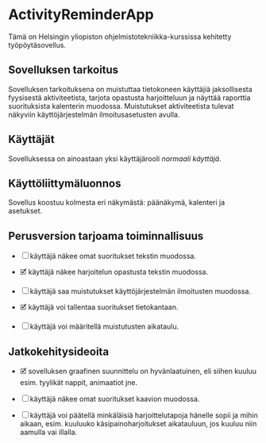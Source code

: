 # ActivityReminderApp

Tämä on Helsingin yliopiston ohjelmistotekniikka-kurssissa kehitetty työpöytäsovellus.

## Sovelluksen tarkoitus

Sovelluksen tarkoituksena on muistuttaa tietokoneen käyttäjiä jaksollisesta fyysisestä aktiviteetista, tarjota opastusta harjoitteluun ja näyttää raporttia suorituksista kalenterin muodossa. Muistutukset aktiviteetista tulevat näkyviin käyttöjärjestelmän ilmoitusasetusten avulla.

## Käyttäjät

Sovelluksessa on ainoastaan yksi käyttäjärooli *normaali käyttäjä*.

## Käyttöliittymäluonnos

Sovellus koostuu kolmesta eri näkymästä: päänäkymä, kalenteri ja asetukset.

## Perusversion tarjoama toiminnallisuus

- ☐ käyttäjä näkee omat suoritukset tekstin muodossa. 

- 🗹 käyttäjä näkee harjoitelun opastusta tekstin muodossa.  

- ☐ käyttäjä saa muistutukset käyttöjärjestelmän ilmoitusten muodossa.

- 🗹 käyttäjä voi tallentaa suoritukset tietokantaan.

- ☐ käyttäjä voi määritellä muistutusten aikataulu.


## Jatkokehitysideoita

- 🗹 sovelluksen graafinen suunnittelu on hyvänlaatuinen, eli siihen kuuluu esim. tyylikät nappit, animaatiot jne.

- ☐ käyttäjä näkee omat suoritukset kaavion muodossa.

- ☐ käyttäjä voi päätellä minkäläisiä harjoittelutapoja hänelle sopii ja mihin aikaan, esim. kuuluuko käsipainoharjoitukset aikatauluun, jos kuuluu niin aamulla vai illalla. 
